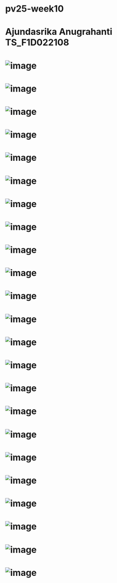 # pv25-week10
# Ajundasrika Anugrahanti TS_F1D022108
# ![image](https://github.com/user-attachments/assets/3ce75d9c-788e-424a-bde1-417001a50422)

# ![image](https://github.com/user-attachments/assets/c85b0fe4-bd29-43e9-863d-756b9a123479)

# ![image](https://github.com/user-attachments/assets/5ccb4ef1-d3b8-43d1-917d-cfe69b482d43)

# ![image](https://github.com/user-attachments/assets/45f11aab-cfd5-469c-a7b8-995edef5dadf)

# ![image](https://github.com/user-attachments/assets/9791f0cd-71c4-4122-a206-d43f99d69d62)

# ![image](https://github.com/user-attachments/assets/2749ac45-d56b-416d-bddf-3a52930e94ba)

# ![image](https://github.com/user-attachments/assets/077dff49-4045-427e-a25e-3af0a2608ae4)

# ![image](https://github.com/user-attachments/assets/266c3bbf-694a-4ea4-b0ac-52cf2ec628dc)

# ![image](https://github.com/user-attachments/assets/36d4284e-68d8-450d-95a7-21f3c9123ff2)

# ![image](https://github.com/user-attachments/assets/f03c9c25-5fe6-4053-8232-959cf7d80fd1)

# ![image](https://github.com/user-attachments/assets/296bcb92-7d64-4ae2-be17-8a9d1fae7f71)

# ![image](https://github.com/user-attachments/assets/746ac6a5-8232-498f-aa8a-eb51333f831f)

# ![image](https://github.com/user-attachments/assets/f35f207b-f20d-491d-82ed-6bf356f40bfa)

# ![image](https://github.com/user-attachments/assets/6e28b382-3a25-4058-b417-8624dc59694f)

# ![image](https://github.com/user-attachments/assets/b90b72ae-8073-487f-9f4b-c06ca966b89c)

# ![image](https://github.com/user-attachments/assets/ecee2f87-e166-4692-abf5-b8098783f0cd)

# ![image](https://github.com/user-attachments/assets/557db20f-f23d-47a7-bdc9-69cec565d709)

# ![image](https://github.com/user-attachments/assets/012fb5e1-9e57-4350-86ba-eac08a76974b)

# ![image](https://github.com/user-attachments/assets/43a03198-fa11-4860-afea-97e2ece76d5e)

# ![image](https://github.com/user-attachments/assets/92f32c53-c893-4cc9-915c-de2e303368c4)

# ![image](https://github.com/user-attachments/assets/69259483-4348-4e5b-abd8-c165c569a22b)

# ![image](https://github.com/user-attachments/assets/de93ed6b-fd68-44a1-9774-f90161a6c24e)

# ![image](https://github.com/user-attachments/assets/5aefc5b2-b585-4d26-902a-802dc065cba6)
